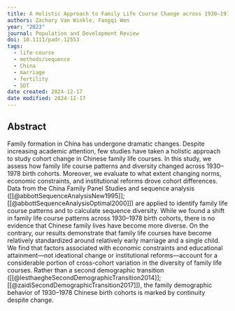 ```yaml
---
title: A Holistic Approach to Family Life Course Change across 1930–1978 Chinese Birth Cohorts
authors: Zachary Van Winkle, Fangqi Wen
year: "2023"
journal: Population and Development Review
doi: 10.1111/padr.12553
tags:
  - life-course
  - methods/sequence
  - China
  - marriage
  - fertility
  - SDT
date created: 2024-12-17
date modified: 2024-12-17
---
```


## Abstract

Family formation in China has undergone dramatic changes. Despite increasing academic attention, few studies have taken a holistic approach to study cohort change in Chinese family life courses. In this study, we assess how family life course patterns and diversity changed across 1930–1978 birth cohorts. Moreover, we evaluate to what extent changing norms, economic constraints, and institutional reforms drove cohort differences. Data from the China Family Panel Studies and sequence analysis ([[@abbottSequenceAnalysisNew1995]]; [[@abbottSequenceAnalysisOptimal2000]]) are applied to identify family life course patterns and to calculate sequence diversity. While we found a shift in family life course patterns across 1930–1978 birth cohorts, there is no evidence that Chinese family lives have become more diverse. On the contrary, our results demonstrate that family life courses have become relatively standardized around relatively early marriage and a single child. We find that factors associated with economic constraints and educational attainment—not ideational change or institutional reforms—account for a considerable portion of cross-cohort variation in the diversity of family life courses. Rather than a second demographic transition ([[@lesthaegheSecondDemographicTransition2014]]; [[@zaidiSecondDemographicTransition2017]]), the family demographic behavior of 1930–1978 Chinese birth cohorts is marked by continuity despite change.

